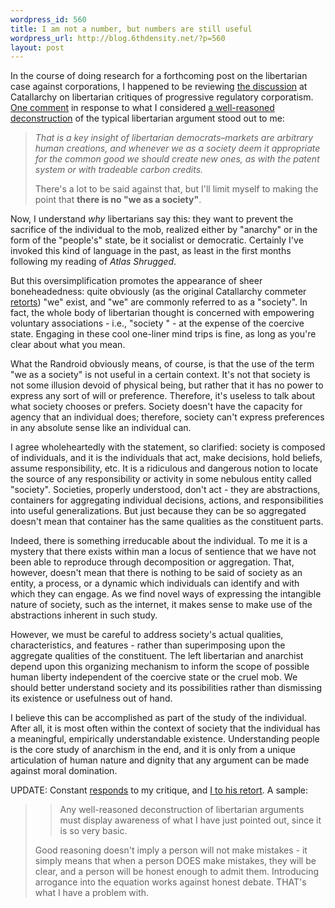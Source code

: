 ```yaml
--- 
wordpress_id: 560
title: I am not a number, but numbers are still useful
wordpress_url: http://blog.6thdensity.net/?p=560
layout: post
---
```

In the course of doing research for a forthcoming post on the libertarian case against corporations, I happened to be reviewing <a href="http://catallarchy.net/blog/archives/2006/10/03/a-challenge-for-a-libertarian-democrat/">the discussion</a> at Catallarchy on libertarian critiques of progressive regulatory corporatism. <a href="http://catallarchy.net/blog/archives/2006/10/03/a-challenge-for-a-libertarian-democrat/#comment-132468">One comment</a> in response to what I considered <a href="http://catallarchy.net/blog/archives/2006/10/03/a-challenge-for-a-libertarian-democrat/#comment-132482">a well-reasoned deconstruction</a> of the typical libertarian argument stood out to me:
<blockquote><em>That is a key insight of libertarian democrats–markets are arbitrary human creations, and whenever we as a society deem it appropriate for the common good we should create new ones, as with the patent system or with tradeable carbon credits.</em>

There's a lot to be said against that, but I'll limit myself to making the point that <strong>there is no "we as a society"</strong>.</blockquote>
Now, I understand <em>why</em> libertarians say this: they want to prevent the sacrifice of the individual to the mob, realized either by "anarchy" or in the form of the "people's" state, be it socialist or democratic. Certainly I've invoked this kind of language in the past, as least in the first months following my reading of <em>Atlas Shrugged</em>.

But this oversimplification promotes the appearance of sheer boneheadedness: quite obviously (as the original Catallarchy commeter <a href="http://catallarchy.net/blog/archives/2006/10/03/a-challenge-for-a-libertarian-democrat/#comment-132480">retorts</a>) "we" exist, and "we" are commonly referred to as a "society".  In fact, the whole body of libertarian thought is concerned with empowering voluntary associations - i.e., "society " - at the expense of the coercive state.  Engaging in these cool one-liner mind trips is fine, as long as you're clear about what you mean.<!--more-->

What the Randroid obviously means, of course, is that the use of the term "we as a society" is not useful in a certain context.  It's not that society is not some illusion devoid of physical being, but rather that it has no power to express any sort of will or preference.  Therefore, it's useless to talk about what society chooses or prefers.  Society doesn't have the capacity for agency that an individual does; therefore, society can't express preferences in any absolute sense like an individual can.

I agree wholeheartedly with the statement, so clarified: society is composed of individuals, and it is the individuals that act, make decisions, hold beliefs, assume responsibility, etc.  It is a ridiculous and dangerous notion to locate the source of any responsibility or activity in some nebulous entity called "society".  Societies, properly understood, don't act - they are abstractions, containers for aggregating individual decisions, actions, and responsibilities into useful generalizations.  But just because they can be so aggregated doesn't mean that container has the same qualities as the constituent parts.

Indeed, there is something irreducable about the individual.  To me it is a mystery that there exists within man a locus of sentience that we have not been able to reproduce through decomposition or aggregation.  That, however, doesn't mean that there is nothing to be said of society as an entity, a process, or a dynamic which individuals can identify and with which they can engage.  As we find novel ways of expressing the intangible nature of society, such as the internet, it makes sense to make use of the abstractions inherent in such study.

However, we must be careful to address society's actual qualities, characteristics, and features - rather than superimposing upon the aggregate qualities of the constituent.  The left libertarian and anarchist depend upon this organizing mechanism to inform the scope of possible human liberty independent of the coercive state or the cruel mob.  We should better understand society and its possibilities rather than dismissing its existence or usefulness out of hand.

I believe this can be accomplished as part of the study of the individual.  After all, it is most often within the context of society that the individual has a meaningful, empirically understandable existence.  Understanding people is the core study of anarchism in the end, and it is only from a unique articulation of human nature and dignity that any argument can be made against moral domination.

UPDATE: Constant <a href="http://catallarchy.net/blog/archives/2006/10/03/a-challenge-for-a-libertarian-democrat/#comment-134431">responds</a> to my critique, and <a href="http://catallarchy.net/blog/archives/2006/10/03/a-challenge-for-a-libertarian-democrat/#comment-134652">I to his retort</a>.  A sample:
<blockquote>
<blockquote>Any well-reasoned deconstruction of libertarian arguments must display awareness of what I have just pointed out, since it is so very basic.</blockquote>
Good reasoning doesn't imply a person will not make mistakes - it simply means that when a person DOES make mistakes, they will be clear, and a person will be honest enough to admit them. Introducing arrogance into the equation works against honest debate. THAT's what I have a problem with.</blockquote>
